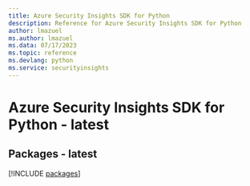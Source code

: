 ```yaml
---
title: Azure Security Insights SDK for Python
description: Reference for Azure Security Insights SDK for Python
author: lmazuel
ms.author: lmazuel
ms.data: 07/17/2023
ms.topic: reference
ms.devlang: python
ms.service: securityinsights
---
```

# Azure Security Insights SDK for Python - latest
## Packages - latest
[!INCLUDE [packages](security-insights-index.md)]